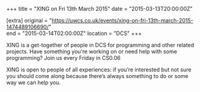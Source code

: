 +++
title = "XING on Fri 13th March 2015"
date = "2015-03-13T20:00:00Z"

[extra]
original = "https://uwcs.co.uk/events/xing-on-fri-13th-march-2015-1474489106690/"    
end = "2015-03-14T02:00:00Z"
location = "DCS"
+++

XING is a get-together of people in DCS for programming and other related projects. Have something you're working on or need help with some programming? Join us every Friday in CS0.06

XING is open to people of all experiences: if you’re interested but not sure you should come along because there’s always something to do or some way we can help you.


